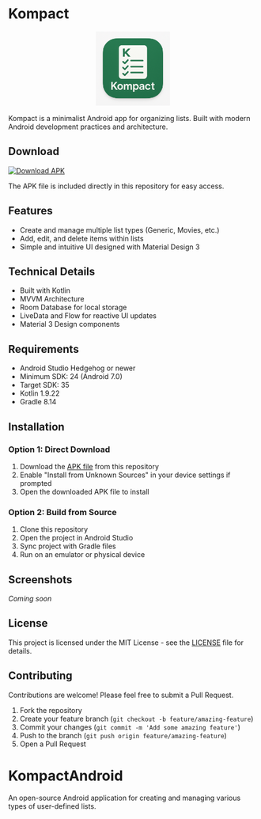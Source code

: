 # Kompact

<div align="center">
  <img src="assets/kompact_icon.png" alt="Kompact App Icon" width="150" height="150">
</div>

Kompact is a minimalist Android app for organizing lists. Built with modern Android development practices and architecture.

## Download

[<img src="https://img.shields.io/badge/Download-APK-green.svg" alt="Download APK" width="150"/>](app/release/Kompact-v1.0.0.apk)

The APK file is included directly in this repository for easy access.

## Features

- Create and manage multiple list types (Generic, Movies, etc.)
- Add, edit, and delete items within lists
- Simple and intuitive UI designed with Material Design 3

## Technical Details

- Built with Kotlin
- MVVM Architecture
- Room Database for local storage
- LiveData and Flow for reactive UI updates
- Material 3 Design components

## Requirements

- Android Studio Hedgehog or newer
- Minimum SDK: 24 (Android 7.0)
- Target SDK: 35
- Kotlin 1.9.22
- Gradle 8.14

## Installation

### Option 1: Direct Download
1. Download the [APK file](app/release/Kompact-v1.0.0.apk) from this repository
2. Enable "Install from Unknown Sources" in your device settings if prompted
3. Open the downloaded APK file to install

### Option 2: Build from Source
1. Clone this repository
2. Open the project in Android Studio
3. Sync project with Gradle files
4. Run on an emulator or physical device

## Screenshots

*Coming soon*

## License

This project is licensed under the MIT License - see the [LICENSE](LICENSE) file for details.

## Contributing

Contributions are welcome! Please feel free to submit a Pull Request.

1. Fork the repository
2. Create your feature branch (`git checkout -b feature/amazing-feature`)
3. Commit your changes (`git commit -m 'Add some amazing feature'`)
4. Push to the branch (`git push origin feature/amazing-feature`)
5. Open a Pull Request

# KompactAndroid
An open-source Android application for creating and managing various types of user-defined lists.
